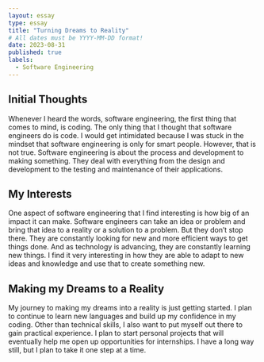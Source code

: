 ```yaml
---
layout: essay
type: essay
title: "Turning Dreams to Reality"
# All dates must be YYYY-MM-DD format!
date: 2023-08-31
published: true
labels:
  - Software Engineering
---
```

## Initial Thoughts
Whenever I heard the words, software engineering, the first thing that comes to mind, is coding. The only thing that I thought that software engineers do is code. I would get intimidated because I was stuck in the mindset that software engineering is only for smart people. However, that is not true. Software engineering is about the process and development to making something. They deal with everything from the design and development to the testing and maintenance of their applications. 

## My Interests
One aspect of software engineering that I find interesting is how big of an impact it can make. Software engineers can take an idea or problem and bring that idea to a reality or a solution to a problem. But they don’t stop there. They are constantly looking for new and more efficient ways to get things done. And as technology is advancing, they are constantly learning new things. I find it very interesting in how they are able to adapt to new ideas and knowledge and use that to create something new.

## Making my Dreams to a Reality
My journey to making my dreams into a reality is just getting started. I plan to continue to learn new languages and build up my confidence in my coding. Other than technical skills, I also want to put myself out there to gain practical experience. I plan to start personal projects that will eventually help me open up opportunities for internships. I have a long way still, but I plan to take it one step at a time.  
